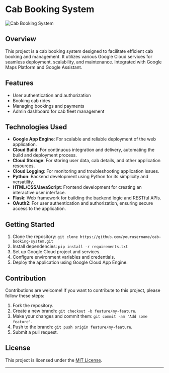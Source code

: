 

# Cab Booking System

![Cab Booking System](https://imgur.com/a/AXJkXj5)

## Overview
This project is a cab booking system designed to facilitate efficient cab booking and management. It utilizes various Google Cloud services for seamless deployment, scalability, and maintenance.
Integrated with Google Maps Platform and Google Assistant.
## Features
- User authentication and authorization
- Booking cab rides
- Managing bookings and payments
- Admin dashboard for cab fleet management

## Technologies Used
- **Google App Engine**: For scalable and reliable deployment of the web application.
- **Cloud Build**: For continuous integration and delivery, automating the build and deployment process.
- **Cloud Storage**: For storing user data, cab details, and other application resources.
- **Cloud Logging**: For monitoring and troubleshooting application issues.
- **Python**: Backend development using Python for its simplicity and versatility.
- **HTML/CSS/JavaScript**: Frontend development for creating an interactive user interface.
- **Flask**: Web framework for building the backend logic and RESTful APIs.
- **OAuth2**: For user authentication and authorization, ensuring secure access to the application.

## Getting Started
1. Clone the repository: `git clone https://github.com/yourusername/cab-booking-system.git`
2. Install dependencies: `pip install -r requirements.txt`
3. Set up Google Cloud project and services.
4. Configure environment variables and credentials.
5. Deploy the application using Google Cloud App Engine.

## Contribution
Contributions are welcome! If you want to contribute to this project, please follow these steps:
1. Fork the repository.
2. Create a new branch: `git checkout -b feature/my-feature`.
3. Make your changes and commit them: `git commit -am 'Add some feature'`.
4. Push to the branch: `git push origin feature/my-feature`.
5. Submit a pull request.

## License
This project is licensed under the [MIT License](LICENSE).

---
